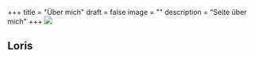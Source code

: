 +++
title = "Über mich"
draft = false
image = ""
description = "Seite über mich"
+++
![](/img/default-author.png)

## Loris